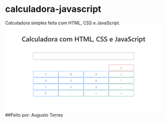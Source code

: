 # calculadora-javascript
Calculadora simples feita com HTML, CSS e JavaScript.
![image](https://github.com/AugustoTCardoso/calculadora-javascript/blob/1a01c98e07fd1cb3be59f6cfadede565f524dbe1/tema.jpg)
##Feito por: Augusto Torres
